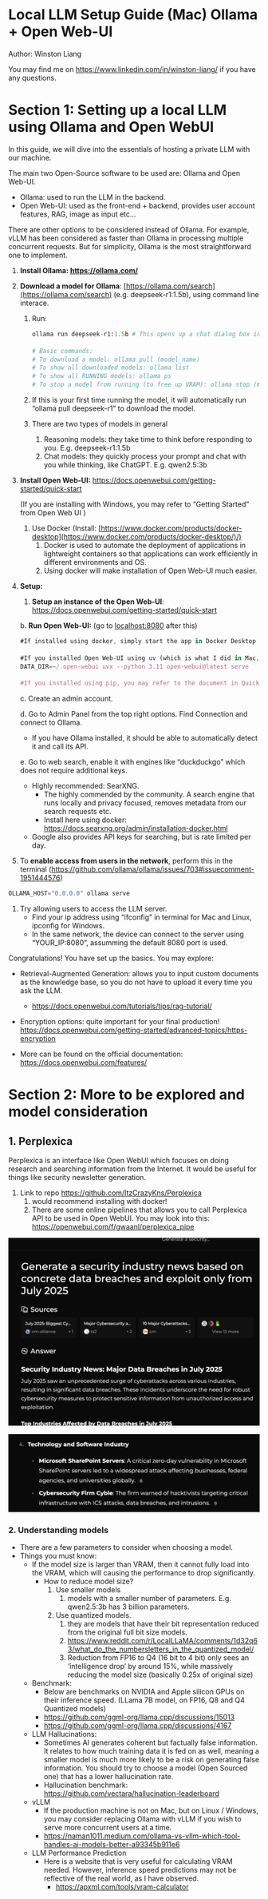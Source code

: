 # Local LLM Setup Guide (Mac) Ollama + Open Web-UI

Author: Winston Liang

You may find me on https://www.linkedin.com/in/winston-liang/ if you have any questions.

# Section 1: Setting up a local LLM using Ollama and Open WebUI

In this guide, we will dive into the essentials of hosting a private LLM with our machine.

The main two Open-Source software to be used are: Ollama and Open Web-UI.

- Ollama: used to run the LLM in the backend.
- Open Web-UI: used as the front-end + backend, provides user account features, RAG, image as input etc…

There are other options to be considered instead of Ollama. For example, vLLM has been considered as faster than Ollama in processing multiple concurrent requests. But for simplicity, Ollama is the most straightforward one to implement.

1. **Install Ollama: https://ollama.com/**
2. **Download a model for Ollama**: [https://ollama.com/search](https://ollama.com/search) (e.g. deepseek-r1:1.5b), using command line interace.
    1. Run:
        
        ```python
        ollama run deepseek-r1:1.5b # This opens up a chat dialog box in terminal
        
        # Basic commands:
        # To download a model: ollama pull (model_name)
        # To show all downloaded models: ollama list
        # To show all RUNNING models: ollama ps
        # To stop a model from running (to free up VRAM): ollama stop (model_name)
        ```
        
    2. If this is your first time running the model, it will automatically run “ollama pull deepseek-r1” to download the model.
    3. There are two types of models in general
        1. Reasoning models: they take time to think before responding to you. E.g. deepseek-r1:1.5b
        2. Chat models: they quickly process your prompt and chat with you while thinking, like ChatGPT. E.g. qwen2.5:3b 
        
3. **Install Open Web-UI:** https://docs.openwebui.com/getting-started/quick-start
    
    (If you are installing with Windows, you may refer to “Getting Started” from Open Web UI )
    
    1. Use Docker (Install: [https://www.docker.com/products/docker-desktop](https://www.docker.com/products/docker-desktop/)/)
        1. Docker is used to automate the deployment of applications in lightweight containers so that applications can work efficiently in different environments and OS.
        2. Using docker will make installation of Open Web-UI much easier.
        
4. **Setup:**
    1. **Setup an instance of the Open Web-UI**: https://docs.openwebui.com/getting-started/quick-start
    
     b. **Run Open Web-UI:** (go to [localhost:8080](http://localhost:8080) after this)
    
    ```jsx
    #If installed using docker, simply start the app in Docker Desktop
    
    #If you installed Open Web-UI using uv (which is what I did in Mac, unrecommended):
    DATA_DIR=~/.open-webui uvx --python 3.11 open-webui@latest serve
    
    #If you installed using pip, you may refer to the document in Quick Start
    ```
    
    c. Create an admin account.
    
    d. Go to Admin Panel from the top right options. Find Connection and connect to Ollama.
    
    - If you have Ollama installed, it should be able to automatically detect it and call its API.
    
    e. Go to web search, enable it with engines like “duckduckgo” which does not require additional keys. 
    
    - Highly recommended: SearXNG.
        - The highly commended by the community. A search engine that runs locally and privacy focused, removes metadata from our search requests etc.
        - Install here using docker: https://docs.searxng.org/admin/installation-docker.html
    - Google also provides API keys for searching, but is rate limited per day.
    
5. To **enable access from users in the network**, perform this in the terminal (https://github.com/ollama/ollama/issues/703#issuecomment-1951444576)

```jsx
OLLAMA_HOST="0.0.0.0" ollama serve
```

1. Try allowing users to access the LLM server. 
    - Find your ip address using “ifconfig” in terminal for Mac and Linux, ipconfig for Windows.
    - In the same network, the device can connect to the server using “YOUR_IP:8080”, assumming the default 8080 port is used.

Congratulations! You have set up the basics. You may explore:

- Retrieval-Augmented Generation: allows you to input custom documents as the knowledge base, so you do not have to upload it every time you ask the LLM.
    - https://docs.openwebui.com/tutorials/tips/rag-tutorial/
- Encryption options: quite important for your final production! https://docs.openwebui.com/getting-started/advanced-topics/https-encryption

- More can be found on the official documentation: https://docs.openwebui.com/features/

# Section 2: More to be explored and model consideration

## 1. Perplexica

Perplexica is an interface like Open WebUI which focuses on doing research and searching information from the Internet. It would be useful for things like security newsletter generation. 

1. Link to repo https://github.com/ItzCrazyKns/Perplexica
    1. would recommend installing with docker!
    2. There are some online pipelines that allows you to call Perplexica API to be used in Open WebUI. You may look into this: https://openwebui.com/f/gwaanl/perplexica_pipe

![image.png](Local%20LLM%20Setup%20Guide%20(Mac)%20Ollama%20+%20Open%20Web-UI%202388dd077e7a8011b599c3c67d93cb55/image.png)

![image.png](Local%20LLM%20Setup%20Guide%20(Mac)%20Ollama%20+%20Open%20Web-UI%202388dd077e7a8011b599c3c67d93cb55/image%201.png)

### 2. Understanding models

- There are a few parameters to consider when choosing a model.
- Things you must know:
    - If the model size is larger than VRAM, then it cannot fully load into the VRAM, which will causing the performance to drop significantly.
        - How to reduce model size?
            1. Use smaller models 
                1. models with a smaller number of parameters. E.g. qwen2.5:3b has 3 billion parameters.
            2. Use quantized models. 
                1. they are models that have their bit representation reduced from the original full bit size models.
                2.  https://www.reddit.com/r/LocalLLaMA/comments/1d32q63/what_do_the_numbersletters_in_the_quantized_model/
                3. Reduction from FP16 to Q4 (16 bit to 4 bit) only sees an ‘intelligence drop’ by around 15%, while massively reducing the model size (basically 0.25x of original size)
    - Benchmark:
        - Below are benchmarks on NVIDIA and Apple silicon GPUs on their inference speed. (LLama 7B model, on FP16, Q8 and Q4 Quantized models)
        - https://github.com/ggml-org/llama.cpp/discussions/15013
        - https://github.com/ggml-org/llama.cpp/discussions/4167
    - LLM Hallucinations:
        - Sometimes AI generates coherent but factually false information. It relates to how much training data it is fed on as well, meaning a smaller model is much more likely to be a risk on generating false information. You should try to choose a model (Open Sourced one) that has a lower hallucination rate.
        - Hallucination benchmark: https://github.com/vectara/hallucination-leaderboard
    - vLLM
        - If the production machine is not on Mac, but on Linux / Windows, you may consider replacing Ollama with vLLM if you wish to serve more concurrent users at a time.
        - https://naman1011.medium.com/ollama-vs-vllm-which-tool-handles-ai-models-better-a93345b911e6
    - LLM Performance Prediction
        - Here is a website that is very useful for calculating VRAM needed. However, inference speed predictions may not be reflective of the real world, as I have observed.
            - https://apxml.com/tools/vram-calculator
